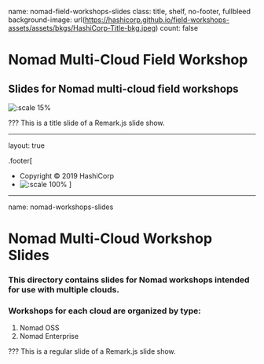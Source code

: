 name: nomad-field-workshops-slides
class: title, shelf, no-footer, fullbleed
background-image: url(https://hashicorp.github.io/field-workshops-assets/assets/bkgs/HashiCorp-Title-bkg.jpeg)
count: false


# Nomad Multi-Cloud Field Workshop
## Slides for Nomad multi-cloud field workshops

![:scale 15%](https://hashicorp.github.io/field-workshops-assets/assets/logos/logo_nomad.png)

???
This is a title slide of a Remark.js slide show.

---
layout: true

.footer[
- Copyright © 2019 HashiCorp
- ![:scale 100%](https://hashicorp.github.io/field-workshops-assets/assets/logos/HashiCorp_Icon_Black.svg)
]

---
name: nomad-workshops-slides
# Nomad Multi-Cloud Workshop Slides
### This directory contains slides for Nomad workshops intended for use with multiple clouds.
### Workshops for each cloud are organized by type:
  1. Nomad OSS
  1. Nomad Enterprise

???
This is a regular slide of a Remark.js slide show.
